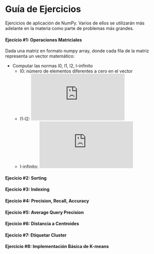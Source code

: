 # Guía de Ejercicios
Ejercicios de aplicación de NumPy. Varios de ellos se utilizarán más adelante en la materia como parte de problemas más grandes.

#### Ejecicio #1:    Operaciones Matriciales
Dada una matriz en formato numpy array, donde cada fila de la matriz representa un vector matemático: 
* Computar las normas l0, l1, l2, l-infinito
    * l0: número de elementos diferentes a cero en el vector
    * l1-l2: 
    ![](https://latex.codecogs.com/svg.latex?%7B%5Ccolor%7BOrange%7D%20%5Cleft%20%5C%7C%20x%20%5Cright%20%5C%7C_%7Bp%7D%20%3D%20%5Cleft%20%28%20%5Csum_%7B1%7D%5E%7Bn%7D%20%5Cleft%20%7C%20x_%7Bi%7D%20%5Cright%20%7C%5Ep%20%5Cright%20%29%5E%7B%5Ctfrac%7B1%7D%7Bp%7D%7D%7D)
    * l-infinito:
     ![](https://latex.codecogs.com/svg.latex?%7B%5Ccolor%7BOrange%7D%20%5Cleft%20%5C%7C%20x%20%5Cright%20%5C%7C_%7Bp%7D%20%3D%20%5Cleft%20%28%20%5Csum_%7B1%7D%5E%7Bn%7D%20%5Cleft%20%7C%20x_%7Bi%7D%20%5Cright%20%7C%5Ep%20%5Cright%20%29%5E%7B%5Ctfrac%7B1%7D%7Bp%7D%7D%7D)
#### Ejecicio #2:    Sorting

#### Ejecicio #3:    Indexing

#### Ejecicio #4:    Precision, Recall, Accuracy

#### Ejecicio #5:    Average Query Precision

#### Ejecicio #6:    Distancia a Centroides

#### Ejecicio #7:    Etiquetar Cluster

#### Ejercicio #8:   Implementación Básica de K-means
